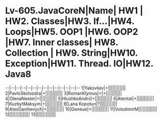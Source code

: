 # Lv-605.JavaCoreN|Name| HW1 | HW2. Classes|HW3. If...|HW4. Loops|HW5. OOP1 |HW6. OOP2 |HW7. Inner classes| HW8. Collection | HW9. String|HW10. Exception|HW11. Thread. IO|HW12. Java8
--|--|--|--|--|--|--|--|--|--|--|--|--|--
1|Yakovliev|+||||||||||||
2|PavloSkolozdra|+||||||||||||
3|RomanKlymus|+|+|||||||||||
4|OlenaNester|+||||||||||||
5|HlushkoAndrii|+||||||||||||
6|Atentat|+||||||||||||
7|KuzbytMaksym|+||||||||||||
8|Lana Kopotun|?||||||||||||
9|AlexDanihevych|+||||||||||||
10|Geneue|+||||||||||||
11|VolodimirM|||||||||||||
12||||||||||||||
13||||||||||||||
